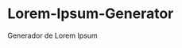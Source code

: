 # Lorem-Ipsum-Generator
Generador de Lorem Ipsum

<!-- 
Probando con la terminal: git clone "url del repositorio de github.com"
modificando readme.md
git add . 
git commit -m "..." 
git push
comprobando en github.com cambios subidos correctamente -->